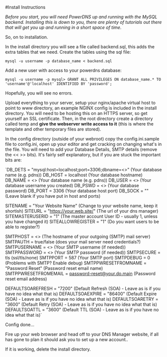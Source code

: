 #Install Instructions

*Before you start, you will need PowerDNS up and running with the MySQL backend. Installing this is down to you, there are plenty of tutorials out there that will get you up and running in a short space of time.*

So, on to installation.

In the install directory you will see a file called backend.sql, this adds the extra tables that we need. Create the tables using the sql file:

`mysql -u username -p database_name < backend.sql`

Add a new user with access to your powerdns database:

`mysql -u username -p
mysql> GRANT ALL PRIVILEGES ON database_name.* TO 'username'@'localhost' IDENTIFIED BY 'password';`

Hopefully, you will see no errors.

Upload everything to your server, setup your nginx/apache virtual host to point to www directory, an example NGINX config is included in the install directory. You will need to be hosting this on an HTTPS server, so get yourself an SSL certificate. Then, in the root directory create a directory called temp and **give the webserver write access to it** (this is where the template and other temporary files are stored).

In the config directory (outside of your webroot) copy the config.ini.sample file to config.ini, open up your editor and get cracking on changing what's in the file. You will need to add your Database Details, SMTP details (remove the << >> bits). It's fairly self explanatory, but if you are stuck the important bits are:

`DB_DETS = "mysql:host=localhost;port=3306;dbname=<<YOUR DB NAME>>" (Your database name (e.g. pdns))
DB_HOST = localhost (Your database hostname)
DB_NAME = <<YOUR DB NAME>> (Your database name (e.g. pdns))
DB_USER = <<YOUR DB USERNAME>> (Your database username you created)
DB_PSWD = <<YOUR DB PASSWORD>> (Your database password)
DB_PORT = 3306 (Your database host port)
DB_SOCK = "" (Leave blank if you have put in host and ports)

SITENAME = "Your Website Name" (Change to your website name, keep it shortish)
SITEURL = "https://your.web.site/" (The url of your dns manager)
SITEMASTERUSERID = "1" (The master account User ID - usually 1, unless you have changed it)
SITEALLOWREGISTER = "1" (Do you want users to be able to register?)

SMTPHOST = <<YOUR SMTP SERVER>> (The hostname of your outgoing (SMTP) mail server)
SMTPAUTH = true/false (does your mail server need credentials?)
SMTPUSERNAME = <<YOUR SMTP USERNAME>> (Your SMTP username (if needed))
SMTPPASSWORD = <<YOUR SMTP PASSWORD>> (Your SMTP password (if needed))
SMTPSECURE = tls (ssl/tls/none)
SMTPPORT = 587 (Your SMTP port)
SMTPDEBUG = 0 (Problems with SMTP? Enable debug)
SMTPPWRESETFROMNAME = "Password Reset" (Password reset email name)
SMTPPWRESETFROMEMAIL = password-reset@your.do.main (Password reset email address)

DEFAULTSOAREFRESH = "7200" (Default Refresh (SOA) - Leave as is if you have no idea what that is)
DEFAULTSOAEXPIRE = "86400" (Default Expire (SOA) - Leave as is if you have no idea what that is)
DEFAULTSOARETRY = "3600" (Default Retry (SOA) - Leave as is if you have no idea what that is)
DEFAULTSOATTL = "3600" (Default TTL (SOA) - Leave as is if you have no idea what that is)`

Config done...

Fire up your web browser and head off to your DNS Manager website, if all has gone to plan it should ask you to set up a new account.. 

If it is working, delete the install directory.